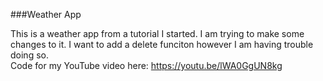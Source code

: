 ###Weather App

This is a weather app from a tutorial I started.  I am trying to make some changes to it.
I want to add a delete funciton however I am having trouble doing so.  
Code for my YouTube video here: https://youtu.be/lWA0GgUN8kg
